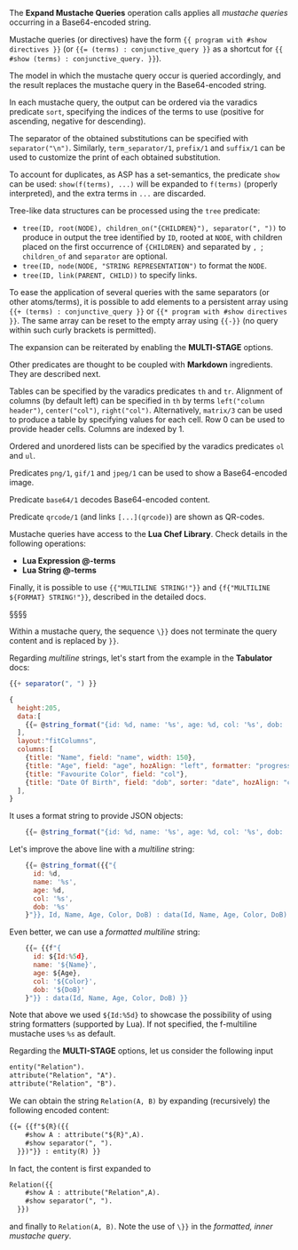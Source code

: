 The **Expand Mustache Queries** operation calls applies all *mustache queries* occurring in a Base64-encoded string.

Mustache queries (or directives) have the form 
`{{ program with #show directives }}`
(or `{{= (terms) : conjunctive_query }}` as a shortcut for `{{ #show (terms) : conjunctive_query. }}`).

The model in which the mustache query occur is queried accordingly, and the result replaces the mustache query in the Base64-encoded string.

In each mustache query, the output can be ordered via the varadics predicate `sort`, specifying the indices of the terms to use (positive for ascending, negative for descending).

The separator of the obtained substitutions can be specified with `separator("\n")`. Similarly, `term_separator/1`, `prefix/1` and `suffix/1` can be used to customize the print of each obtained substitution.

To account for duplicates, as ASP has a set-semantics, the predicate `show` can be used:
`show(f(terms), ...)` will be expanded to `f(terms)` (properly interpreted), and the extra terms in `...` are discarded. 

Tree-like data structures can be processed using the `tree` predicate:
- `tree(ID, root(NODE), children_on("{CHILDREN}"), separator(", "))` to produce in output the tree identified by `ID`, rooted at `NODE`, with children placed on the first occurrence of `{CHILDREN}` and separated by `, `; `children_of` and `separator` are optional. 
- `tree(ID, node(NODE, "STRING REPRESENTATION")` to format the `NODE`.
- `tree(ID, link(PARENT, CHILD))` to specify links.

To ease the application of several queries with the same separators (or other atoms/terms), it is possible to add elements to a persistent array using 
`{{+ (terms) : conjunctive_query }}` or
`{{* program with #show directives }}`.
The same array can be reset to the empty array using 
`{{-}}` (no query within such curly brackets is permitted).

The expansion can be reiterated by enabling the **MULTI-STAGE** options.

Other predicates are thought to be coupled with **Markdown** ingredients.
They are described next.

Tables can be specified by the varadics predicates `th` and `tr`. 
Alignment of columns (by default left) can be specified in `th` by terms `left("column header")`, `center("col")`, `right("col")`. 
Alternatively, `matrix/3` can be used to produce a table by specifying values for each cell. 
Row 0 can be used to provide header cells. 
Columns are indexed by 1.

Ordered and unordered lists can be specified by the varadics predicates `ol` and `ul`.

Predicates `png/1`, `gif/1` and `jpeg/1` can be used to show a Base64-encoded image.

Predicate `base64/1` decodes Base64-encoded content.

Predicate `qrcode/1` (and links `[...](qrcode)`) are shown as QR-codes.

Mustache queries have access to the **Lua Chef Library**.
Check details in the following operations:
- **Lua Expression @-terms**
- **Lua String @-terms**

Finally, it is possible to use `{{"MULTILINE STRING!"}}` and `{f{"MULTILINE ${FORMAT} STRING!"}}`, described in the detailed docs.

§§§§

Within a mustache query, the sequence `\}}` does not terminate the query content and is replaced by `}}`.

Regarding *multiline* strings, let's start from the example in the **Tabulator** docs:
```javascript
{{+ separator(", ") }}

{
  height:205,
  data:[
    {{= @string_format("{id: %d, name: '%s', age: %d, col: '%s', dob: '%s'}", Id, Name, Age, Color, DoB) : data(Id, Name, Age, Color, DoB) }}
  ],
  layout:"fitColumns",
  columns:[ 
    {title: "Name", field: "name", width: 150},
    {title: "Age", field: "age", hozAlign: "left", formatter: "progress"},
    {title: "Favourite Color", field: "col"},
    {title: "Date Of Birth", field: "dob", sorter: "date", hozAlign: "center"},
  ],
}
```
It uses a format string to provide JSON objects:
```javascript
    {{= @string_format("{id: %d, name: '%s', age: %d, col: '%s', dob: '%s'}", Id, Name, Age, Color, DoB) : data(Id, Name, Age, Color, DoB) }}
```
Let's improve the above line with a *multiline* string:
```javascript
    {{= @string_format({{"{
      id: %d, 
      name: '%s', 
      age: %d, 
      col: '%s', 
      dob: '%s'
    }"}}, Id, Name, Age, Color, DoB) : data(Id, Name, Age, Color, DoB) }}
```
Even better, we can use a *formatted multiline* string:
```javascript
    {{= {{f"{
      id: ${Id:%5d}, 
      name: '${Name}', 
      age: ${Age}, 
      col: '${Color}', 
      dob: '${DoB}'
    }"}} : data(Id, Name, Age, Color, DoB) }}
```
Note that above we used `${Id:%5d}` to showcase the possibility of using string formatters (supported by Lua).
If not specified, the f-multiline mustache uses `%s` as default.

Regarding the **MULTI-STAGE** options, let us consider the following input
```asp
entity("Relation").
attribute("Relation", "A").
attribute("Relation", "B").
```
We can obtain the string `Relation(A, B)` by expanding (recursively) the following encoded content:
```asp
{{= {{f"${R}({{ 
    #show A : attribute("${R}",A).
    #show separator(", ").
  }})"}} : entity(R) }}
```
In fact, the content is first expanded to
```asp
Relation({{ 
    #show A : attribute("Relation",A).
    #show separator(", ").
  }})
```
and finally to `Relation(A, B)`.
Note the use of `\}}` in the _formatted, inner mustache query_.